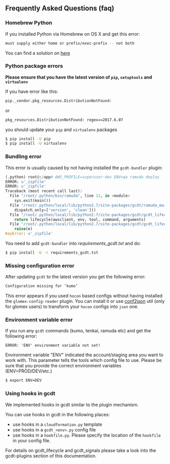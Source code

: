 ## Frequently Asked Questions (faq)


### Homebrew Python

If you installed Python via Homebrew on OS X and get this error:

``` bash
must supply either home or prefix/exec-prefix -- not both
```

You can find a solution on [here](http://stackoverflow.com/questions/24257803/distutilsoptionerror-must-supply-either-home-or-prefix-exec-prefix-not-both)

### Python package errors

**Please ensure that you have the latest version of `pip`, `setuptools` and `virtualenv`**

If you have error like this:
```bash
pip._vendor.pkg_resources.DistributionNotFound:
```
or
```bash
pkg_resources.DistributionNotFound: regex==2017.6.07
```
you should update your `pip` and `virtualenv` packages
```bash
$ pip install -U pip
$ pip install -U virtualenv
```

### Bundling error

This error is usually caused by not having installed the `gcdt-bundler` plugin:
```python
(.python) root@:/app# AWS_PROFILE=superuser-dev ENV=qa ramuda deploy
ERROR: u'_zipfile'
ERROR: u'_zipfile'
Traceback (most recent call last):
  File "/root/.python/bin/ramuda", line 11, in <module>
    sys.exit(main())
  File "/root/.python/local/lib/python2.7/site-packages/gcdt/ramuda_main.py", line 255, in main
    dispatch_only=['version', 'clean']))
  File "/root/.python/local/lib/python2.7/site-packages/gcdt/gcdt_lifecycle.py", line 195, in main
    return lifecycle(awsclient, env, tool, command, arguments)
  File "/root/.python/local/lib/python2.7/site-packages/gcdt/gcdt_lifecycle.py", line 142, in lifecycle
    raise(e)
KeyError: u'_zipfile'
```
You need to add `gcdt-bundler` into *requirements_gcdt.txt* and do:
```bash
$ pip install -U -r requirements_gcdt.txt
```

### Missing configuration error

After updating `gcdt` to the latest version you get the following error:
```bash
Configuration missing for ‘kumo’
```
This error appears if you used `hocon` based configs without having installed the `glomex-config-reader` plugin. You can install it or use [conf2json](http://sre-docs.glomex.cloud/glomex-config-reader/userguide/40_glomex_config_reader.html#command-conf2json) util (only for glomex users) to transform your `hocon` configs into `json` one.

### Environment variable error

If you run any `gcdt` commands (kumo, tenkai, ramuda etc) and get the following error:
```
ERROR: 'ENV' environment variable not set!
```
Environment variable "ENV" indicated the account/staging area you want to work with. This parameter tells the tools which config file to use. Please be sure that you provide the correct environment variables (ENV=PROD/DEV/etc.)
```bash
$ export ENV=DEV
```

### Using hooks in gcdt

We implemented hooks in gcdt similar to the plugin mechanism.

You can use hooks in gcdt in the following places:

* use hooks in a `cloudformation.py` template
* use hooks in a `gcdt_<env>.py` config file
* use hooks in a `hookfile.py`. Please specify the location of the `hookfile` in your config file.

For details on gcdt_lifecycle and gcdt_signals please take a look into the gcdt-plugins section of this documentation.
